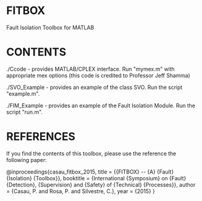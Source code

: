 FITBOX
======

Fault Isolation Toolbox for MATLAB

CONTENTS
=========

./Ccode - provides MATLAB/CPLEX interface. Run "mymex.m" with appropriate mex options (this code is credited to Professor Jeff Shamma)

./SVO_Example - provides an example of the class SVO. Run the script "example.m". 

./FIM_Example - provides an example of the Fault Isolation Module. Run the script "run.m".

REFERENCES
=========

If you find the contents of this toolbox, please use the reference the following paper:

@inproceedings{casau_fitbox_2015,
	title = {{FITBOX} -- {A} {Fault} {Isolation} {Toolbox}},
	booktitle = {International {Symposium} on {Fault} {Detection}, {Supervision} and {Safety} of {Technical} {Processes}},
	author = {Casau, P. and Rosa, P. and Silvestre, C.},
	year = {2015}
}
